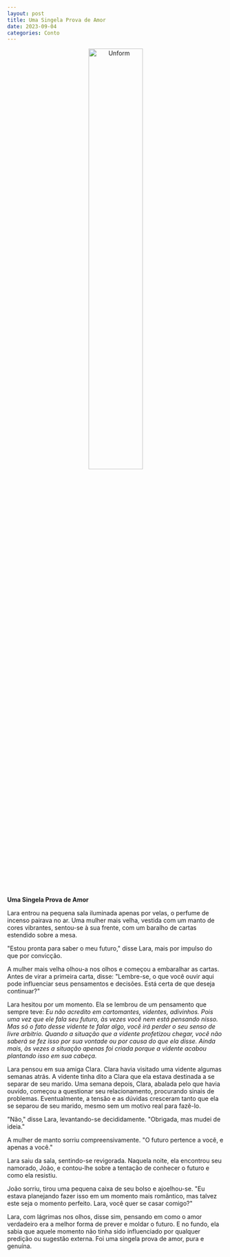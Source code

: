 ```yaml
---
layout: post
title: Uma Singela Prova de Amor
date: 2023-09-04
categories: Conto
---
```


<p align="center">
<img src="{{ site.baseurl }}/images/2023-09-05-Uma-Singela-Prova-de-Amor.png" height="50%" width="50%" alt="Unform" />
</p>

**Uma Singela Prova de Amor**

Lara entrou na pequena sala iluminada apenas por velas, o perfume de incenso pairava no ar. Uma mulher mais velha, vestida com um manto de cores vibrantes, sentou-se à sua frente, com um baralho de cartas estendido sobre a mesa.

"Estou pronta para saber o meu futuro," disse Lara, mais por impulso do que por convicção.

A mulher mais velha olhou-a nos olhos e começou a embaralhar as cartas. Antes de virar a primeira carta, disse: "Lembre-se, o que você ouvir aqui pode influenciar seus pensamentos e decisões. Está certa de que deseja continuar?"

Lara hesitou por um momento. Ela se lembrou de um pensamento que sempre teve: *Eu não acredito em cartomantes, videntes, adivinhos. Pois uma vez que ele fala seu futuro, às vezes você nem está pensando nisso. Mas só o fato desse vidente te falar algo, você irá perder o seu senso de livre arbítrio. Quando a situação que a vidente profetizou chegar, você não saberá se fez isso por sua vontade ou por causa do que ela disse. Ainda mais, às vezes a situação apenas foi criada porque a vidente acabou plantando isso em sua cabeça.*

Lara pensou em sua amiga Clara. Clara havia visitado uma vidente algumas semanas atrás. A vidente tinha dito a Clara que ela estava destinada a se separar de seu marido. Uma semana depois, Clara, abalada pelo que havia ouvido, começou a questionar seu relacionamento, procurando sinais de problemas. Eventualmente, a tensão e as dúvidas cresceram tanto que ela se separou de seu marido, mesmo sem um motivo real para fazê-lo.

"Não," disse Lara, levantando-se decididamente. "Obrigada, mas mudei de ideia."

A mulher de manto sorriu compreensivamente. "O futuro pertence a você, e apenas a você."

Lara saiu da sala, sentindo-se revigorada. Naquela noite, ela encontrou seu namorado, João, e contou-lhe sobre a tentação de conhecer o futuro e como ela resistiu.

João sorriu, tirou uma pequena caixa de seu bolso e ajoelhou-se. "Eu estava planejando fazer isso em um momento mais romântico, mas talvez este seja o momento perfeito. Lara, você quer se casar comigo?"

Lara, com lágrimas nos olhos, disse sim, pensando em como o amor verdadeiro era a melhor forma de prever e moldar o futuro. E no fundo, ela sabia que aquele momento não tinha sido influenciado por qualquer predição ou sugestão externa. Foi uma singela prova de amor, pura e genuína.